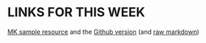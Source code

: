 # LINKS FOR THIS WEEK

[MK sample resource](https://resources.learninglab.xyz/simple/help/video-game-fonts-and-elements) and the [Github version](https://github.com/learninglab-dev/the-resources/blob/master/data/resources/help/video-game-fonts-and-elements.md) (and [raw markdown](https://raw.githubusercontent.com/learninglab-dev/the-resources/master/data/resources/help/video-game-fonts-and-elements.md))

